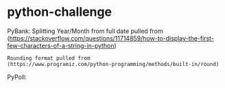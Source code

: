 # python-challenge

PyBank: 
    Splitting Year/Month from full date pulled from
     (https://stackoverflow.com/questions/11714859/how-to-display-the-first-few-characters-of-a-string-in-python)

    Rounding format pulled from 
    (https://www.programiz.com/python-programming/methods/built-in/round)

PyPoll:
    
